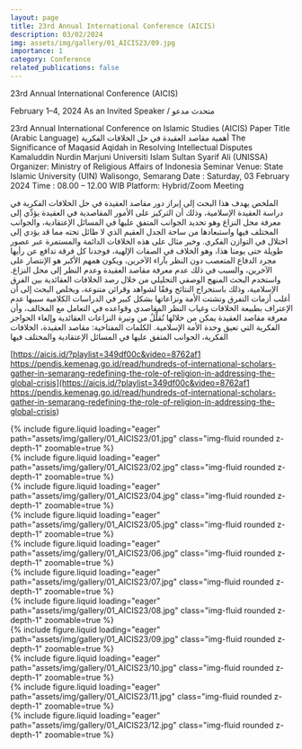 ```yaml
---
layout: page
title: 23rd Annual International Conference (AICIS)
description: 03/02/2024
img: assets/img/gallery/01_AICIS23/09.jpg
importance: 1
category: Conference
related_publications: false
---
```


<p class="distill-post-title">23rd Annual International Conference (AICIS)</p>

February 1–4, 2024 As an Invited Speaker / متحدث مدعو

23rd Annual International Conference on Islamic Studies (AICIS) Paper Title (Arabic Language) أهمية مقاصد العقيدة في حل الخلافات الفكرية The Significance of Maqasid Aqidah in Resolving Intellectual Disputes Kamaluddin Nurdin Marjuni Universiti Islam Sultan Syarif Ali (UNISSA)
Organizer: Ministry of Religious Affairs of Indonesia Seminar Venue: State Islamic University (UIN) Walisongo, Semarang
Date : Saturday, 03 February 2024 Time : 08.00 – 12.00 WIB Platform: Hybrid/Zoom Meeting

الملخص يهدف هذا البحث إلى إبراز دور مقاصد العقيدة في حل الخلافات الفكرية في دراسة العقيدة الإسلامية، وذلك أن التركيز على الأمور المقاصدية في العقيدة يؤدِّي إلى معرفة محل النزاع وهو تحديد الجوانب المتفق عليها في المسائل الإعتقادية، والجوانب المختلف فيها واستبعادها من ساحة الجدل العقيم الذي لا طائل تحته مما قد يؤدي إلى اختلال في التوازن الفكري. وخير مثال على هذه الخلافات الدائمة والمستمرة عبر عصور طويلة حتى يومنا هذا، وهو الخلاف في الصفات الإلهية، فوجدنا كل فرقة تدافع عن رأيها مجرد الدفاع المتعصب دون النظر بآراء الآخرين، ويكون همهم الأكبر هو الإنتصار على الآخرين، والسبب في ذلك عدم معرفة مقاصد العقيدة وعدم النظر إلى محل النزاع. واستخدم البحث المنهج الوصفي التحليلي من خلال رصد الخلافات العقائدية بين الفرق الإسلامية، وذلك باستخراج النتائج وفقًا لشواهد وقرائن متنوعة، ويخلص البحث إلى أن أغلب أزمات التفرق وتشتت الأمة ونزاعاتها بشكل كبير في الدراسات الكلامية سببها عدم الإعتراف بطبيعة الخلافات وغياب النظر المقاصدي وقواعده في التعامل مع المخالف، وأن معرفة مقاصد العقيدة يمكن من خلالها تُقلِّلُ من وتيرة النزاعات العقائدية وإلغاء الحواجز الفكرية التي تعيق وحدة الأمة الإسلامية. الكلمات المفتاحية: مقاصد العقيدة، الخلافات الفكرية، الجوانب المتفق عليها في المسائل الإعتقادية والمختلف فيها

[https://aicis.id/?playlist=349df00c&video=8762af1 https://pendis.kemenag.go.id/read/hundreds-of-international-scholars-gather-in-semarang-redefining-the-role-of-religion-in-addressing-the-global-crisis](https://aicis.id/?playlist=349df00c&video=8762af1 https://pendis.kemenag.go.id/read/hundreds-of-international-scholars-gather-in-semarang-redefining-the-role-of-religion-in-addressing-the-global-crisis)

<div class="row mt-3">
    <div class="col-sm mt-3 mt-md-0">
        {% include figure.liquid loading="eager" path="assets/img/gallery/01_AICIS23/01.jpg" class="img-fluid rounded z-depth-1" zoomable=true %}
    </div>
    <div class="col-sm mt-3 mt-md-0">
        {% include figure.liquid loading="eager" path="assets/img/gallery/01_AICIS23/02.jpg" class="img-fluid rounded z-depth-1" zoomable=true %}
    </div>
</div>

<div class="row mt-3">
    <div class="col-sm mt-3 mt-md-0">
        {% include figure.liquid loading="eager" path="assets/img/gallery/01_AICIS23/04.jpg" class="img-fluid rounded z-depth-1" zoomable=true %}
    </div>
    <div class="col-sm mt-3 mt-md-0">
        {% include figure.liquid loading="eager" path="assets/img/gallery/01_AICIS23/05.jpg" class="img-fluid rounded z-depth-1" zoomable=true %}
    </div>
    <div class="col-sm mt-3 mt-md-0">
        {% include figure.liquid loading="eager" path="assets/img/gallery/01_AICIS23/06.jpg" class="img-fluid rounded z-depth-1" zoomable=true %}
    </div>
</div>

<div class="row mt-3">
    <div class="col-sm mt-3 mt-md-0">
        {% include figure.liquid loading="eager" path="assets/img/gallery/01_AICIS23/07.jpg" class="img-fluid rounded z-depth-1" zoomable=true %}
    </div>
    <div class="col-sm mt-3 mt-md-0">
        {% include figure.liquid loading="eager" path="assets/img/gallery/01_AICIS23/08.jpg" class="img-fluid rounded z-depth-1" zoomable=true %}
    </div>
    <div class="col-sm mt-3 mt-md-0">
        {% include figure.liquid loading="eager" path="assets/img/gallery/01_AICIS23/09.jpg" class="img-fluid rounded z-depth-1" zoomable=true %}
    </div>
</div>

<div class="row mt-3">
    <div class="col-sm mt-3 mt-md-0">
        {% include figure.liquid loading="eager" path="assets/img/gallery/01_AICIS23/10.jpg" class="img-fluid rounded z-depth-1" zoomable=true %}
    </div>
    <div class="col-sm mt-3 mt-md-0">
        {% include figure.liquid loading="eager" path="assets/img/gallery/01_AICIS23/11.jpg" class="img-fluid rounded z-depth-1" zoomable=true %}
    </div>
    <div class="col-sm mt-3 mt-md-0">
        {% include figure.liquid loading="eager" path="assets/img/gallery/01_AICIS23/12.jpg" class="img-fluid rounded z-depth-1" zoomable=true %}
    </div>
</div>

